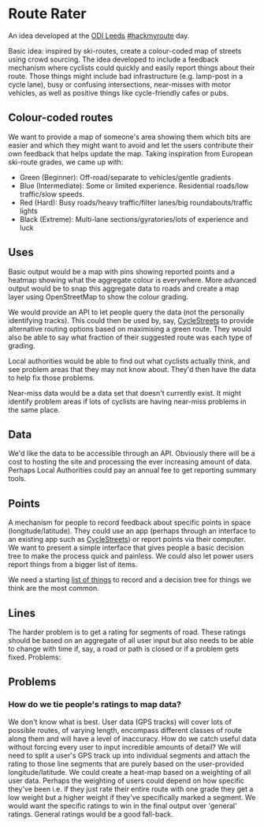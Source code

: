 # Route Rater

An idea developed at the [ODI Leeds](http://theodi.org/nodes/leeds) [#hackmyroute](https://twitter.com/search?q=%23hackmyroute&src=typd) day. 

Basic idea: inspired by ski-routes, create a colour-coded map of streets using crowd sourcing. The idea developed to include a feedback mechanism where cyclists could quickly and easily report things about their route. Those things might include bad infrastructure (e.g. lamp-post in a cycle lane), busy or confusing intersections, near-misses with motor vehicles, as well as positive things like cycle-friendly cafes or pubs.


## Colour-coded routes

We want to provide a map of someone's area showing them which bits are easier and which they might want to avoid and let the users contribute their own feedback that helps update the map. Taking inspiration from European ski-route grades, we came up with:

* Green (Beginner): Off-road/separate to vehicles/gentle gradients
* Blue (Intermediate): Some or limited experience. Residential roads/low traffic/slow speeds.
* Red (Hard): Busy roads/heavy traffic/filter lanes/big roundabouts/traffic lights
* Black (Extreme): Multi-lane sections/gyratories/lots of experience and luck


## Uses

Basic output would be a map with pins showing reported points and a heatmap showing what the aggregate colour is everywhere. More advanced output would be to snap this aggregate data to roads and create a map layer using OpenStreetMap to show the colour grading. 

We would provide an API to let people query the data (not the personally identifying tracks). This could then be used by, say, [CycleStreets](http://www.cyclestreets.net/) to provide alternative routing options based on maximising a green route. They would also be able to say what fraction of their suggested route was each type of grading.

Local authorities would be able to find out what cyclists actually think, and see problem areas that they may not know about. They'd then have the data to help fix those problems.

Near-miss data would be a data set that doesn't currently exist. It might identify problem areas if lots of cyclists are having near-miss problems in the same place.

## Data

We'd like the data to be accessible through an API. Obviously there will be a cost to hosting the site and processing the ever increasing amount of data. Perhaps Local Authorities could pay an annual fee to get reporting summary tools.

## Points

A mechanism for people to record feedback about specific points in space (longitude/latitude). They could use an app (perhaps through an interface to an existing app such as [CycleStreets](http://www.cyclestreets.net/)) or report points via their computer. We want to present a simple interface that gives people a basic decision tree to make the process quick and painless. We could also let power users report things from a bigger list of items.

We need a starting [list of things](list.md) to record and a decision tree for things we think are the most common.

## Lines

The harder problem is to get a rating for segments of road. These ratings should be based on an aggregate of all user input but also needs to be able to change with time if, say, a road or path is closed or if a problem gets fixed. Problems:


## Problems

### How do we tie people's ratings to map data?

We don't know what is best. User data (GPS tracks) will cover lots of possible routes, of varying length, encompass different classes of route along them and will have a level of inaccuracy. How do we catch useful data without forcing every user to input incredible amounts of detail? We will need to split a user's GPS track up into individual segments and attach the rating to those line segments that are purely based on the user-provided longitude/latitude. We could create a heat-map based on a weighting of all user data. Perhaps the weighting of users could depend on how specific they've been i.e. if they just rate their entire route with one grade they get a low weight but a higher weight if they've specifically marked a segment. We would want the specific ratings to win in the final output over 'general' ratings. General ratings would be a good fall-back.
